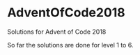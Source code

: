 # AdventOfCode2018
Solutions for Advent of Code 2018

So far the solutions are done for level 1 to 6.
